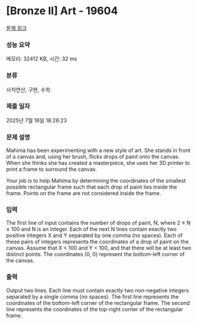 # [Bronze II] Art - 19604 

[문제 링크](https://www.acmicpc.net/problem/19604) 

### 성능 요약

메모리: 32412 KB, 시간: 32 ms

### 분류

사칙연산, 구현, 수학

### 제출 일자

2025년 7월 16일 18:26:23

### 문제 설명

<p>Mahima has been experimenting with a new style of art. She stands in front of a canvas and, using her brush, flicks drops of paint onto the canvas. When she thinks she has created a masterpiece, she uses her 3D printer to print a frame to surround the canvas.</p>

<p>Your job is to help Mahima by determining the coordinates of the smallest possible rectangular frame such that each drop of paint lies inside the frame. Points on the frame are not considered inside the frame.</p>

### 입력 

 <p>The first line of input contains the number of drops of paint, N, where 2 ≤ N ≤ 100 and N is an integer. Each of the next N lines contain exactly two positive integers X and Y separated by one comma (no spaces). Each of these pairs of integers represents the coordinates of a drop of paint on the canvas. Assume that X < 100 and Y < 100, and that there will be at least two distinct points. The coordinates (0, 0) represent the bottom-left corner of the canvas.</p>

### 출력 

 <p>Output two lines. Each line must contain exactly two non-negative integers separated by a single comma (no spaces). The first line represents the coordinates of the bottom-left corner of the rectangular frame. The second line represents the coordinates of the top-right corner of the rectangular frame.</p>


